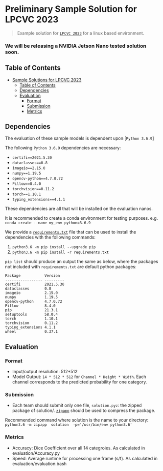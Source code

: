 # Preliminary Sample Solution for LPCVC 2023

> Example solution for [`LPCVC 2023`](http://lpcv.ai) for a linux based environment.
### We will be releasing a NVIDIA Jetson Nano tested solution soon.

## Table of Contents

- [Sample Solutions for LPCVC 2023](#sample-solutions-for-lpcvc-2023)
  - [Table of Contents](#table-of-contents)
  - [Dependencies](#dependencies)
  - [Evaluation](#evaluation)
    - [Format](#format)
    - [Submission](#submission)
    - [Metrics](#metrics)

## Dependencies

The evaluation of these sample models is dependent upon
[`Python 3.6.9`]

The following `Python 3.6.9` dependencies are necessary:

- `certifi==2021.5.30`
- `dataclasses==0.8`
- `imageio==2.15.0`
- `numpy==1.19.5`
- `opencv-python==4.7.0.72`
- `Pillow==8.4.0`
- `torchvision==0.11.2`
- `torch==1.10.1`
- `typing_extensions==4.1.1`

These dependencies are all that will be installed on the evaluation nanos.

It is recommended to create a conda environment for testing purposes. e.g. `conda create --name my_env python=3.6.9`

We provide a [`requirements.txt`](requirements.txt) file that can be used to
install the dependencies with the following commands:

1. `python3.6 -m pip install --upgrade pip`
1. `python3.6 -m pip install -r requirements.txt`

`pip list` should produce an output the same as below, where the packages not included with `requirements.txt` are default python packages:

```
Package           Version
----------------- ---------
certifi           2021.5.30
dataclasses       0.8
imageio           2.15.0
numpy             1.19.5
opencv-python     4.7.0.72
Pillow            8.4.0
pip               21.3.1
setuptools        58.0.4
torch             1.10.1
torchvision       0.11.2
typing_extensions 4.1.1
wheel             0.37.1
```

## Evaluation

### Format

- Input/output resolution: 512\*512
- Model Output: `14 * 512 * 512` for `Channel * Height * Width`. Each channel
  corresponds to the predicted probability for one category.

### Submission
- Each team should submit only one file, `solution.pyz`: the zipped package of solution/. [`zipapp`](https://docs.python.org/3/library/zipapp.html) should be used to compress the package.

Recommended command where solution is the name to your directory: `python3.6 -m zipapp  solution  -p='/usr/bin/env python3.6'`

### Metrics
- Accuracy: Dice Coefficient over all 14 categroies. As calculated in evaluation/Accuracy.py
- Speed: Average runtime for processing one frame (s/f). As calculated in evaluation/evaluation.bash

